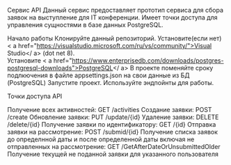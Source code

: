 Cервис API
Данный сервис предоставляет прототип сервиса для сбора заявок на выступление для IT конференции. Имеет точки доступа для управления сущностями в базе данных PostgreSQL.

Начало работы
Клонируйте данный репозиторий.
Установите(если нет) < a href="https://visualstudio.microsoft.com/ru/vs/community/">Visual Studio</ a> (dot net 8).  
Установите < a href="https://www.enterprisedb.com/downloads/postgres-postgresql-downloads">PostgreSQL</ a>
В проекте поменяйте сроку подлкючения в файле appsettings.json на свои данные из БД (PostgreSQL)
Запустите проект.
Используйте эндпойнты для работы.

Точки доступа API

Получение всех активностей: GET /activities
Создание заявки: POST /create
Обновление заявки: PUT /update/{id}
Удаление заявки: DELETE /delete/{id}
Получение заявки по идентификатору: GET /{id}
Отправка заявки на рассмотрение: POST /submid/{id}
Получение списка заявок до определнной даты и после определенной даты включая не отправленных на рассмотрение: GET /GetAfterDateOrUnsubmittedOlder
Получение текущей не поданной заявки для указанного пользователя
